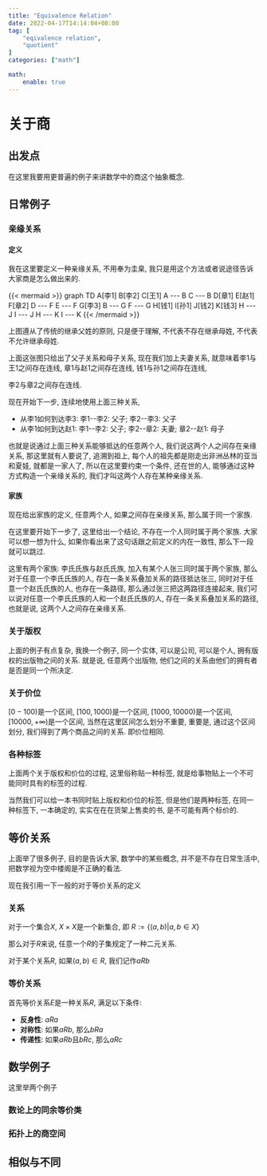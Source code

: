 ```yaml
---
title: "Equivalence Relation"
date: 2022-04-17T14:14:04+08:00
tag: [
    "eqivalence relation",
    "quotient"
]
categories: ["math"]

math:
    enable: true
---
```

# 关于商

## 出发点

在这里我要用更普遍的例子来讲数学中的商这个抽象概念.

## 日常例子

### 亲缘关系

#### 定义

我在这里要定义一种亲缘关系, 不用奉为圭臬, 我只是用这个方法或者说途径告诉大家商是怎么做出来的.

{{< mermaid >}}
graph TD
	A[李1]
	B[李2]
	C[王1]
	A --- B
	C --- B
	D[章1]
	E[赵1]
	F[章2]
	D --- F
	E --- F
	G[李3]
	B --- G
	F --- G
	H[钱1]
	I[孙1]
	J[钱2]
	K[钱3]
	H --- J
	I --- J
	H --- K
	I --- K
{{< /mermaid >}}

上图遵从了传统的继承父姓的原则, 只是便于理解, 不代表不存在继承母姓, 不代表不允许继承母姓.

上面这张图只给出了父子关系和母子关系, 现在我们加上夫妻关系, 就意味着李1与王1之间存在连线, 章1与赵1之间存在连线, 钱1与孙1之间存在连线,

李2与章2之间存在连线.

现在开始下一步, 连续地使用上面三种关系,

- 从李1如何到达李3: 李1--李2: 父子; 李2--李3: 父子
- 从李1如何到达赵1: 李1--李2: 父子; 李2--章2: 夫妻; 章2--赵1: 母子

也就是说通过上面三种关系能够抵达的任意两个人, 我们说这两个人之间存在亲缘关系, 那这里就有人要说了, 追溯到祖上, 每个人的祖先都是刚走出非洲丛林的亚当和夏娃, 就都是一家人了, 所以在这里要约束一个条件, 还在世的人, 能够通过这种方式构造一个亲缘关系的, 我们才叫这两个人存在某种亲缘关系.

#### 家族

现在给出家族的定义, 任意两个人, 如果之间存在亲缘关系, 那么属于同一个家族.

在这里要开始下一步了, 这里给出一个结论, 不存在一个人同时属于两个家族. 大家可以想一想为什么, 如果你看出来了这句话跟之前定义的内在一致性, 那么下一段就可以跳过.

这里有两个家族: 李氏氏族与赵氏氏族, 加入有某个人张三同时属于两个家族, 那么对于任意一个李氏氏族的人, 存在一条关系叠加关系的路径抵达张三, 同时对于任意一个赵氏氏族的人, 也存在一条路径, 那么通过张三把这两路径连接起来, 我们可以说对任意一个李氏氏族的人和一个赵氏氏族的人, 存在一条关系叠加关系的路径, 也就是说, 这两个人之间存在亲缘关系.

### 关于版权

上面的例子有点复杂, 我换一个例子, 同一个实体, 可以是公司, 可以是个人, 拥有版权的出版物之间的关系. 就是说, 任意两个出版物, 他们之间的关系由他们的拥有者是否是同一个所决定.

### 关于价位

$[0-100)$是一个区间, $[100,1000)$是一个区间, $[1000,10000)$是一个区间, $[10000,+\infty)$是一个区间, 当然在这里区间怎么划分不重要, 重要是, 通过这个区间划分, 我们得到了两个商品之间的关系. 即价位相同.

### 各种标签

上面两个关于版权和价位的过程, 这里俗称贴一种标签, 就是给事物贴上一个不可能同时具有的标签的过程.

当然我们可以给一本书同时贴上版权和价位的标签, 但是他们是两种标签, 在同一种标签下, 一本确定的, 实实在在在货架上售卖的书, 是不可能有两个标价的.

## 等价关系

上面举了很多例子, 目的是告诉大家, 数学中的某些概念, 并不是不存在日常生活中, 把数学视为空中楼阁是不正确的看法.

现在我引用一下一般的对于等价关系的定义

### 关系

对于一个集合$X$, $X\times X$是一个新集合, 即 $R := \{(a, b)|a, b \in X\}$

那么对于$R$来说, 任意一个$R$的子集规定了一种二元关系.

对于某个关系$R$, 如果$(a,b)\in R$, 我们记作$aRb$

### 等价关系

首先等价关系$E$是一种关系$R$, 满足以下条件:

- **反身性**: $aRa$
- **对称性**: 如果$aRb$, 那么$bRa$
- **传递性**: 如果$aRb$且$bRc$, 那么$aRc$

## 数学例子

这里举两个例子

### 数论上的同余等价类

### 拓扑上的商空间

## 相似与不同
